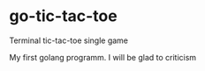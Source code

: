 # go-tic-tac-toe
Terminal tic-tac-toe single game

My first golang programm.
I will be glad to criticism
